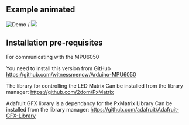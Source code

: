 

## Example animated

![Demo](test/grains_animated.gif) / ![](test/grains_animated.gif)

## Installation pre-requisites

 For communicating with the MPU6050

You need to install this version from GitHub
https://github.com/witnessmenow/Arduino-MPU6050

The library for controlling the LED Matrix
Can be installed from the library manager: https://github.com/2dom/PxMatrix

Adafruit GFX library is a dependancy for the PxMatrix Library
Can be installed from the library manager: https://github.com/adafruit/Adafruit-GFX-Library
